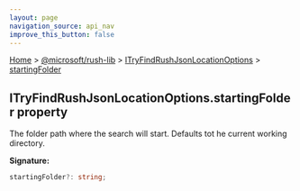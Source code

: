 ```yaml
---
layout: page
navigation_source: api_nav
improve_this_button: false
---
```



[Home](./index.md) &gt; [@microsoft/rush-lib](./rush-lib.md) &gt; [ITryFindRushJsonLocationOptions](./rush-lib.itryfindrushjsonlocationoptions.md) &gt; [startingFolder](./rush-lib.itryfindrushjsonlocationoptions.startingfolder.md)

## ITryFindRushJsonLocationOptions.startingFolder property

The folder path where the search will start. Defaults tot he current working directory.

<b>Signature:</b>

```typescript
startingFolder?: string;
```
